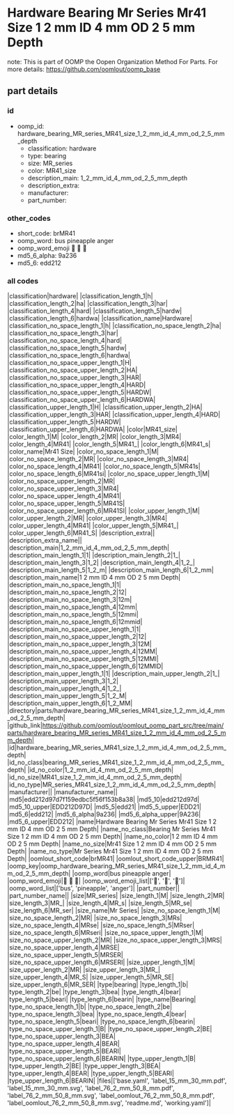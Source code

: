 # Hardware Bearing Mr Series Mr41 Size 1 2 mm ID 4 mm OD 2 5 mm Depth  

note: This is part of OOMP the Oopen Organization Method For Parts. For more details: https://github.com/oomlout/oomp_base

##  part details





### id
* oomp_id: hardware_bearing_MR_series_MR41_size_1_2_mm_id_4_mm_od_2_5_mm_depth
  * classification: hardware
  * type: bearing
  * size: MR_series
  * color: MR41_size
  * description_main: 1_2_mm_id_4_mm_od_2_5_mm_depth
  * description_extra: 
  * manufacturer: 
  * part_number: 

### other_codes
* short_code: brMR41
* oomp_word: bus pineapple anger
* oomp_word_emoji :bus: :pineapple: :anger:
* md5_6_alpha: 9a236
* md5_6: edd212

### all codes 
|classification|hardware|
|classification_length_1|h|
|classification_length_2|ha|
|classification_length_3|har|
|classification_length_4|hard|
|classification_length_5|hardw|
|classification_length_6|hardwa|
|classification_name|Hardware|
|classification_no_space_length_1|h|
|classification_no_space_length_2|ha|
|classification_no_space_length_3|har|
|classification_no_space_length_4|hard|
|classification_no_space_length_5|hardw|
|classification_no_space_length_6|hardwa|
|classification_no_space_upper_length_1|H|
|classification_no_space_upper_length_2|HA|
|classification_no_space_upper_length_3|HAR|
|classification_no_space_upper_length_4|HARD|
|classification_no_space_upper_length_5|HARDW|
|classification_no_space_upper_length_6|HARDWA|
|classification_upper_length_1|H|
|classification_upper_length_2|HA|
|classification_upper_length_3|HAR|
|classification_upper_length_4|HARD|
|classification_upper_length_5|HARDW|
|classification_upper_length_6|HARDWA|
|color|MR41_size|
|color_length_1|M|
|color_length_2|MR|
|color_length_3|MR4|
|color_length_4|MR41|
|color_length_5|MR41_|
|color_length_6|MR41_s|
|color_name|Mr41 Size|
|color_no_space_length_1|M|
|color_no_space_length_2|MR|
|color_no_space_length_3|MR4|
|color_no_space_length_4|MR41|
|color_no_space_length_5|MR41s|
|color_no_space_length_6|MR41si|
|color_no_space_upper_length_1|M|
|color_no_space_upper_length_2|MR|
|color_no_space_upper_length_3|MR4|
|color_no_space_upper_length_4|MR41|
|color_no_space_upper_length_5|MR41S|
|color_no_space_upper_length_6|MR41SI|
|color_upper_length_1|M|
|color_upper_length_2|MR|
|color_upper_length_3|MR4|
|color_upper_length_4|MR41|
|color_upper_length_5|MR41_|
|color_upper_length_6|MR41_S|
|description_extra||
|description_extra_name||
|description_main|1_2_mm_id_4_mm_od_2_5_mm_depth|
|description_main_length_1|1|
|description_main_length_2|1_|
|description_main_length_3|1_2|
|description_main_length_4|1_2_|
|description_main_length_5|1_2_m|
|description_main_length_6|1_2_mm|
|description_main_name|1 2 mm ID 4 mm OD 2 5 mm Depth|
|description_main_no_space_length_1|1|
|description_main_no_space_length_2|12|
|description_main_no_space_length_3|12m|
|description_main_no_space_length_4|12mm|
|description_main_no_space_length_5|12mmi|
|description_main_no_space_length_6|12mmid|
|description_main_no_space_upper_length_1|1|
|description_main_no_space_upper_length_2|12|
|description_main_no_space_upper_length_3|12M|
|description_main_no_space_upper_length_4|12MM|
|description_main_no_space_upper_length_5|12MMI|
|description_main_no_space_upper_length_6|12MMID|
|description_main_upper_length_1|1|
|description_main_upper_length_2|1_|
|description_main_upper_length_3|1_2|
|description_main_upper_length_4|1_2_|
|description_main_upper_length_5|1_2_M|
|description_main_upper_length_6|1_2_MM|
|directory|parts/hardware_bearing_MR_series_MR41_size_1_2_mm_id_4_mm_od_2_5_mm_depth|
|github_link|https://github.com/oomlout/oomlout_oomp_part_src/tree/main/parts/hardware_bearing_MR_series_MR41_size_1_2_mm_id_4_mm_od_2_5_mm_depth|
|id|hardware_bearing_MR_series_MR41_size_1_2_mm_id_4_mm_od_2_5_mm_depth|
|id_no_class|bearing_MR_series_MR41_size_1_2_mm_id_4_mm_od_2_5_mm_depth|
|id_no_color|1_2_mm_id_4_mm_od_2_5_mm_depth|
|id_no_size|MR41_size_1_2_mm_id_4_mm_od_2_5_mm_depth|
|id_no_type|MR_series_MR41_size_1_2_mm_id_4_mm_od_2_5_mm_depth|
|manufacturer||
|manufacturer_name||
|md5|edd212d97d7f159edbc5f56f153b8a38|
|md5_10|edd212d97d|
|md5_10_upper|EDD212D97D|
|md5_5|edd21|
|md5_5_upper|EDD21|
|md5_6|edd212|
|md5_6_alpha|9a236|
|md5_6_alpha_upper|9A236|
|md5_6_upper|EDD212|
|name|Hardware Bearing Mr Series Mr41 Size 1 2 mm ID 4 mm OD 2 5 mm Depth|
|name_no_class|Bearing Mr Series Mr41 Size 1 2 mm ID 4 mm OD 2 5 mm Depth|
|name_no_color|1 2 mm ID 4 mm OD 2 5 mm Depth|
|name_no_size|Mr41 Size 1 2 mm ID 4 mm OD 2 5 mm Depth|
|name_no_type|Mr Series Mr41 Size 1 2 mm ID 4 mm OD 2 5 mm Depth|
|oomlout_short_code|brMR41|
|oomlout_short_code_upper|BRMR41|
|oomp_key|oomp_hardware_bearing_MR_series_MR41_size_1_2_mm_id_4_mm_od_2_5_mm_depth|
|oomp_word|bus pineapple anger|
|oomp_word_emoji|:bus: :pineapple: :anger:|
|oomp_word_emoji_list|[':bus:', ':pineapple:', ':anger:']|
|oomp_word_list|['bus', 'pineapple', 'anger']|
|part_number||
|part_number_name||
|size|MR_series|
|size_length_1|M|
|size_length_2|MR|
|size_length_3|MR_|
|size_length_4|MR_s|
|size_length_5|MR_se|
|size_length_6|MR_ser|
|size_name|Mr Series|
|size_no_space_length_1|M|
|size_no_space_length_2|MR|
|size_no_space_length_3|MRs|
|size_no_space_length_4|MRse|
|size_no_space_length_5|MRser|
|size_no_space_length_6|MRseri|
|size_no_space_upper_length_1|M|
|size_no_space_upper_length_2|MR|
|size_no_space_upper_length_3|MRS|
|size_no_space_upper_length_4|MRSE|
|size_no_space_upper_length_5|MRSER|
|size_no_space_upper_length_6|MRSERI|
|size_upper_length_1|M|
|size_upper_length_2|MR|
|size_upper_length_3|MR_|
|size_upper_length_4|MR_S|
|size_upper_length_5|MR_SE|
|size_upper_length_6|MR_SER|
|type|bearing|
|type_length_1|b|
|type_length_2|be|
|type_length_3|bea|
|type_length_4|bear|
|type_length_5|beari|
|type_length_6|bearin|
|type_name|Bearing|
|type_no_space_length_1|b|
|type_no_space_length_2|be|
|type_no_space_length_3|bea|
|type_no_space_length_4|bear|
|type_no_space_length_5|beari|
|type_no_space_length_6|bearin|
|type_no_space_upper_length_1|B|
|type_no_space_upper_length_2|BE|
|type_no_space_upper_length_3|BEA|
|type_no_space_upper_length_4|BEAR|
|type_no_space_upper_length_5|BEARI|
|type_no_space_upper_length_6|BEARIN|
|type_upper_length_1|B|
|type_upper_length_2|BE|
|type_upper_length_3|BEA|
|type_upper_length_4|BEAR|
|type_upper_length_5|BEARI|
|type_upper_length_6|BEARIN|
|files|['base.yaml', 'label_15_mm_30_mm.pdf', 'label_15_mm_30_mm.svg', 'label_76_2_mm_50_8_mm.pdf', 'label_76_2_mm_50_8_mm.svg', 'label_oomlout_76_2_mm_50_8_mm.pdf', 'label_oomlout_76_2_mm_50_8_mm.svg', 'readme.md', 'working.yaml']|
